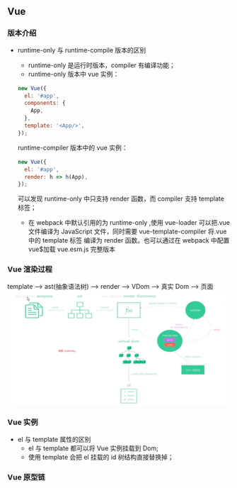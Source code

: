 <!--
 * @Author: your name
 * @Date: 2020-02-27 09:19:45
 * @LastEditTime: 2020-03-18 15:05:49
 * @LastEditors: Please set LastEditors
 * @Description: In User Settings Edit
 * @FilePath: \vue-note\Vue.md
 -->

## Vue

### 版本介绍

- runtime-only 与 runtime-compile 版本的区别

  - runtime-only 是运行时版本，compiler 有编译功能；
  - runtime-only 版本中 vue 实例：

  ```javascript
  new Vue({
    el: '#app',
    components: {
      App,
    },
    template: '<App/>',
  });
  ```

  runtime-compiler 版本中的 vue 实例：

  ```javascript
  new Vue({
    el: '#app',
    render: h => h(App),
  });
  ```

  可以发现 runtime-only 中只支持 render 函数，而 compiler 支持 template 标签；

  - 在 webpack 中默认引用的为 runtime-only ,使用 vue-loader 可以把.vue 文件编译为 JavaScript 文件，同时需要 vue-template-compiler 将.vue 中的 template 标签 编译为 render 函数。也可以通过在 webpack 中配置 vue\$加载 vue.esm.js 完整版本

### Vue 渲染过程

template --> ast(抽象语法树) --> render --> VDom --> 真实 Dom --> 页面
![vue-render](./../img/vue-render.png)

### Vue 实例

- el 与 template 属性的区别
  - el 与 template 都可以将 Vue 实例挂载到 Dom;
  - 使用 template 会把 el 挂载的 id 树结构直接替换掉；

### Vue 原型链

